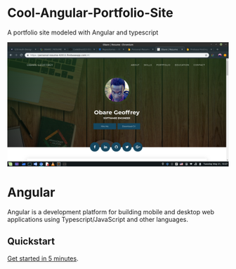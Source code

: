 # Cool-Angular-Portfolio-Site
A portfolio site modeled with Angular and typescript

![alt text](img/landing.png)


# Angular

Angular is a development platform for building mobile and desktop web applications using Typescript/JavaScript and other languages.

## Quickstart

[Get started in 5 minutes][quickstart].

[quickstart]: https://angular.io/guide/quickstart
[changelog]: https://github.com/angular/angular/blob/master/CHANGELOG.md
[ng]: https://angular.io
